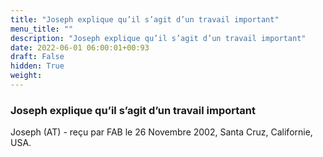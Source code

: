 ```yaml
---
title: "Joseph explique qu’il s’agit d’un travail important"
menu_title: ""
description: "Joseph explique qu’il s’agit d’un travail important"
date: 2022-06-01 06:00:01+00:93
draft: False
hidden: True
weight:
---
```

### Joseph explique qu’il s’agit d’un travail important

Joseph (AT) - reçu par FAB le 26 Novembre 2002, Santa Cruz, Californie, USA.
